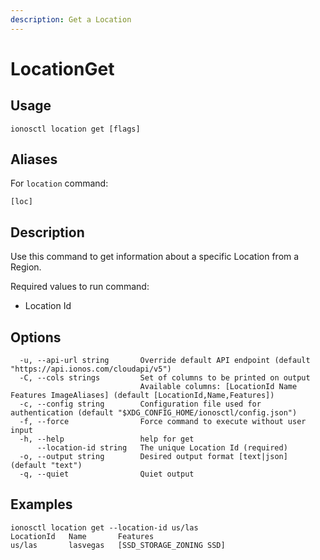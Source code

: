 ```yaml
---
description: Get a Location
---
```


# LocationGet

## Usage

```text
ionosctl location get [flags]
```

## Aliases

For `location` command:
```text
[loc]
```

## Description

Use this command to get information about a specific Location from a Region.

Required values to run command:

* Location Id

## Options

```text
  -u, --api-url string       Override default API endpoint (default "https://api.ionos.com/cloudapi/v5")
  -C, --cols strings         Set of columns to be printed on output 
                             Available columns: [LocationId Name Features ImageAliases] (default [LocationId,Name,Features])
  -c, --config string        Configuration file used for authentication (default "$XDG_CONFIG_HOME/ionosctl/config.json")
  -f, --force                Force command to execute without user input
  -h, --help                 help for get
      --location-id string   The unique Location Id (required)
  -o, --output string        Desired output format [text|json] (default "text")
  -q, --quiet                Quiet output
```

## Examples

```text
ionosctl location get --location-id us/las 
LocationId   Name       Features
us/las       lasvegas   [SSD_STORAGE_ZONING SSD]
```

